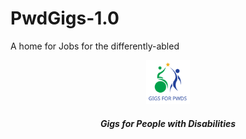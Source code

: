 # PwdGigs-1.0
A home for Jobs for the differently-abled 
<p align ="center">
    <img src="media/logo/logo.svg" width=70 height=70/>
</p>

<h5 align="center"> Gigs for People with Disabilities</h5>